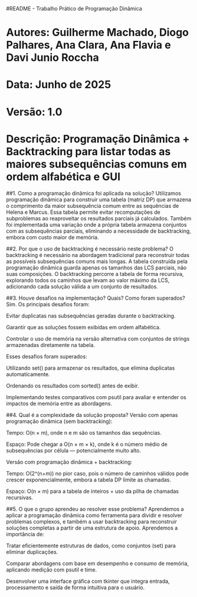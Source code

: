 #README - Trabalho Prático de Programação Dinâmica

# Autores: Guilherme Machado, Diogo Palhares, Ana Clara, Ana Flavia e Davi Junio Roccha
# Data: Junho de 2025
# Versão: 1.0
# Descrição: Programação Dinâmica + Backtracking para listar todas as maiores subsequências comuns em ordem alfabética e GUI

##1. Como a programação dinâmica foi aplicada na solução?
Utilizamos programação dinâmica para construir uma tabela (matriz DP) que armazena o comprimento da maior subsequência comum entre as sequências de Helena e Marcus. Essa tabela permite evitar recomputações de subproblemas ao reaproveitar os resultados parciais já calculados. Também foi implementada uma variação onde a própria tabela armazena conjuntos com as subsequências parciais, eliminando a necessidade de backtracking, embora com custo maior de memória.

##2. Por que o uso de backtracking é necessário neste problema?
O backtracking é necessário na abordagem tradicional para reconstruir todas as possíveis subsequências comuns mais longas. A tabela construída pela programação dinâmica guarda apenas os tamanhos das LCS parciais, não suas composições. O backtracking percorre a tabela de forma recursiva, explorando todos os caminhos que levam ao valor máximo da LCS, adicionando cada solução válida a um conjunto de resultados.

##3. Houve desafios na implementação? Quais? Como foram superados?
Sim. Os principais desafios foram:

Evitar duplicatas nas subsequências geradas durante o backtracking.

Garantir que as soluções fossem exibidas em ordem alfabética.

Controlar o uso de memória na versão alternativa com conjuntos de strings armazenadas diretamente na tabela.

Esses desafios foram superados:

Utilizando set() para armazenar os resultados, que elimina duplicatas automaticamente.

Ordenando os resultados com sorted() antes de exibir.

Implementando testes comparativos com psutil para avaliar e entender os impactos de memória entre as abordagens.

##4. Qual é a complexidade da solução proposta?
Versão com apenas programação dinâmica (sem backtracking):

Tempo: O(n × m), onde n e m são os tamanhos das sequências.

Espaço: Pode chegar a O(n × m × k), onde k é o número médio de subsequências por célula — potencialmente muito alto.

Versão com programação dinâmica + backtracking:

Tempo: O(2^(n+m)) no pior caso, pois o número de caminhos válidos pode crescer exponencialmente, embora a tabela DP limite as chamadas.

Espaço: O(n × m) para a tabela de inteiros + uso da pilha de chamadas recursivas.

##5. O que o grupo aprendeu ao resolver esse problema?
Aprendemos a aplicar a programação dinâmica como ferramenta para dividir e resolver problemas complexos, e também a usar backtracking para reconstruir soluções completas a partir de uma estrutura de apoio. Aprendemos a importância de:

Tratar eficientemente estruturas de dados, como conjuntos (set) para eliminar duplicações.

Comparar abordagens com base em desempenho e consumo de memória, aplicando medição com psutil e time.

Desenvolver uma interface gráfica com tkinter que integra entrada, processamento e saída de forma intuitiva para o usuário.
